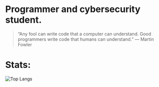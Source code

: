 # Programmer and cybersecurity student.

> “Any fool can write code that a computer can understand. Good programmers write code that humans can understand.”
― Martin Fowler

# Stats:
![Top Langs](https://github-readme-stats.vercel.app/api/top-langs/?username=camishollmann&theme=algolia) 
<!-- ![GitHub stats](https://github-readme-stats.vercel.app/api?username=camishollmann&theme=algolia) -->

